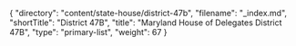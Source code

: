 {
  "directory": "content/state-house/district-47b",
  "filename": "_index.md",
  "shortTitle": "District 47B",
  "title": "Maryland House of Delegates District 47B",
  "type": "primary-list",
  "weight": 67
}
